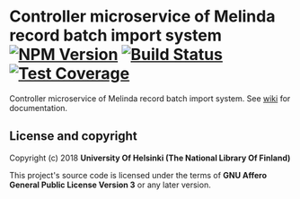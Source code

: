 # Controller microservice of Melinda record batch import system [![NPM Version](https://img.shields.io/npm/v/@natlibfi/melinda-record-import-controller.svg)](https://npmjs.org/package/@natlibfi/melinda-record-import-controller) [![Build Status](https://travis-ci.org/NatLibFi/melinda-record-import-controller.svg)](https://travis-ci.org/NatLibFi/melinda-record-import-controller) [![Test Coverage](https://codeclimate.com/github/NatLibFi/melinda-record-import-controller/badges/coverage.svg)](https://codeclimate.com/github/NatLibFi/melinda-record-import-controller/coverage)

Controller microservice of Melinda record batch import system. See [wiki](../../wiki) for documentation.


## License and copyright

Copyright (c) 2018 **University Of Helsinki (The National Library Of Finland)**

This project's source code is licensed under the terms of **GNU Affero General Public License Version 3** or any later version.
